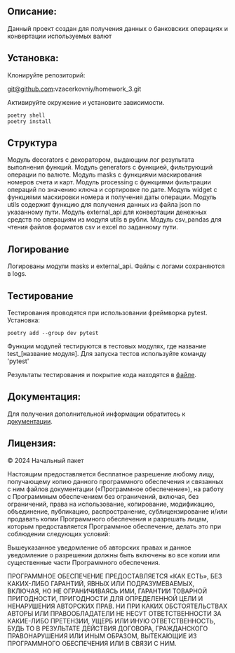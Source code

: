 ## Описание:
Данный проект создан для получения данных о банковских операциях и конвертации используемых валют

## Установка:
Клонируйте репозиторий:

git@github.com:vzacerkovniy/homework_3.git

Активируйте окружение и установите зависимости.

```
poetry shell
poetry install
```

## Структура
Модуль decorators с декоратором, выдающим лог результата выполнения функций.
Модуль generators с функцией, фильтрующий операции по валюте.
Модуль masks с функциями маскирования номеров счета и карт.
Модуль processing с функциями фильтрации операций по значению ключа и сортировке по дате.
Модуль widget с функциями маскировки номера и получения даты операции.
Модуль utils содержит функцию для получения данных из файла json по указанному пути.
Модуль external_api для конвертации денежных средств по операциям из модуля utils в рубли.
Модуль csv_pandas для чтения файлов форматов csv и excel по заданному пути.

## Логирование
Логированы модули masks и external_api. Файлы с логами сохраняются в logs.

## Тестирование
Тестирования проводятся при использовании фреймворка pytest. Установка:

```
poetry add --group dev pytest
```

Функции модулей тестируются в тестовых модулях, где название test_[название модуля].
Для запуска тестов используйте команду 'pytest'

Результаты тестирования и покрытие кода находятся в [файле](./htmlcov/index.html).

## Документация:
Для получения дополнительной информации обратитесь к [документации](./README.md).

## Лицензия:
© 2024 Начальный пакет

Настоящим предоставляется бесплатное разрешение любому лицу, получающему копию данного программного обеспечения и 
связанных с ним файлов документации («Программное обеспечение»), на работу с Программным обеспечением без ограничений, 
включая, без ограничений, права на использование, копирование, модификацию, объединение, публикацию, распространение, 
сублицензирование и/или продавать копии Программного обеспечения и разрешать лицам, которым предоставляется Программное 
обеспечение, делать это при соблюдении следующих условий:

Вышеуказанное уведомление об авторских правах и данное уведомление о разрешении должны быть включены во все копии или 
существенные части Программного обеспечения.

ПРОГРАММНОЕ ОБЕСПЕЧЕНИЕ ПРЕДОСТАВЛЯЕТСЯ «КАК ЕСТЬ», БЕЗ КАКИХ-ЛИБО ГАРАНТИЙ, ЯВНЫХ ИЛИ ПОДРАЗУМЕВАЕМЫХ, ВКЛЮЧАЯ, НО НЕ 
ОГРАНИЧИВАЯСЬ ИМИ, ГАРАНТИИ ТОВАРНОЙ ПРИГОДНОСТИ, ПРИГОДНОСТИ ДЛЯ ОПРЕДЕЛЕННОЙ ЦЕЛИ И НЕНАРУШЕНИЯ АВТОРСКИХ ПРАВ. НИ 
ПРИ КАКИХ ОБСТОЯТЕЛЬСТВАХ АВТОРЫ ИЛИ ПРАВООБЛАДАТЕЛИ НЕ НЕСУТ ОТВЕТСТВЕННОСТИ ЗА КАКИЕ-ЛИБО ПРЕТЕНЗИИ, УЩЕРБ ИЛИ ИНУЮ 
ОТВЕТСТВЕННОСТЬ, БУДЬ ТО В РЕЗУЛЬТАТЕ ДЕЙСТВИЯ ДОГОВОРА, ГРАЖДАНСКОГО ПРАВОНАРУШЕНИЯ ИЛИ ИНЫМ ОБРАЗОМ, ВЫТЕКАЮЩИЕ ИЗ 
ПРОГРАММНОГО ОБЕСПЕЧЕНИЯ ИЛИ В СВЯЗИ С НИМ.